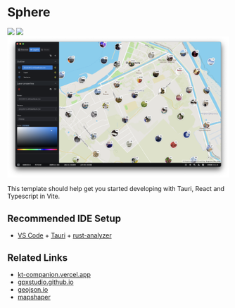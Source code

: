 # Sphere

![](assets/sphere-screenshot-01.png)
![](assets/sphere-screenshot-02.png)
![](assets/sphere-screenshot-03.png)

This template should help get you started developing with Tauri, React and Typescript in Vite.

## Recommended IDE Setup

- [VS Code](https://code.visualstudio.com/) + [Tauri](https://marketplace.visualstudio.com/items?itemName=tauri-apps.tauri-vscode) + [rust-analyzer](https://marketplace.visualstudio.com/items?itemName=rust-lang.rust-analyzer)


## Related Links

- [kt-companion.vercel.app](https://kt-companion.vercel.app)
- [gpxstudio.github.io](https://github.com/gpxstudio/gpxstudio.github.io)
- [geojson.io](https://geojson.io)
- [mapshaper](https://mapshaper.org)


